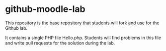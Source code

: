 # github-moodle-lab
This repository is the base repository that students will fork and use for the Github lab.

It contains a single PHP file Hello.php. Students will find problems in this file and write pull requests for the solution during the lab.
